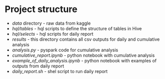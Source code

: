 # Project structure

* *data* directory - raw data from kaggle 
* *hql/tables* - hql scripts to define the structure of tables in Hive
* *hql/selects* - hql scripts for daily report
* *results* - this directory contains all csv outputs for daily and cumulative analysis
* *analysis.py* - pyspark code for cumulative analysis
* *cumulative_report.ipynb* - python notebook with cumulative analysis
* *example_of_daily_analysis.ipynb* - python notebook with examples of outputs from daily report
* *daily_report.sh* - shel script to run daily report 